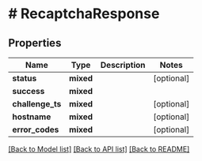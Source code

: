 # # RecaptchaResponse

## Properties

Name | Type | Description | Notes
------------ | ------------- | ------------- | -------------
**status** | **mixed** |  | [optional]
**success** | **mixed** |  |
**challenge_ts** | **mixed** |  | [optional]
**hostname** | **mixed** |  | [optional]
**error_codes** | **mixed** |  | [optional]

[[Back to Model list]](../../README.md#models) [[Back to API list]](../../README.md#endpoints) [[Back to README]](../../README.md)
